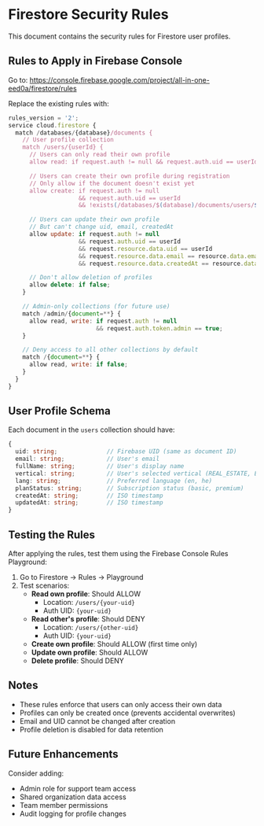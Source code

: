 # Firestore Security Rules

This document contains the security rules for Firestore user profiles.

## Rules to Apply in Firebase Console

Go to: https://console.firebase.google.com/project/all-in-one-eed0a/firestore/rules

Replace the existing rules with:

```javascript
rules_version = '2';
service cloud.firestore {
  match /databases/{database}/documents {
    // User profile collection
    match /users/{userId} {
      // Users can only read their own profile
      allow read: if request.auth != null && request.auth.uid == userId;

      // Users can create their own profile during registration
      // Only allow if the document doesn't exist yet
      allow create: if request.auth != null
                    && request.auth.uid == userId
                    && !exists(/databases/$(database)/documents/users/$(userId));

      // Users can update their own profile
      // But can't change uid, email, createdAt
      allow update: if request.auth != null
                    && request.auth.uid == userId
                    && request.resource.data.uid == userId
                    && request.resource.data.email == resource.data.email
                    && request.resource.data.createdAt == resource.data.createdAt;

      // Don't allow deletion of profiles
      allow delete: if false;
    }

    // Admin-only collections (for future use)
    match /admin/{document=**} {
      allow read, write: if request.auth != null
                         && request.auth.token.admin == true;
    }

    // Deny access to all other collections by default
    match /{document=**} {
      allow read, write: if false;
    }
  }
}
```

## User Profile Schema

Each document in the `users` collection should have:

```typescript
{
  uid: string;              // Firebase UID (same as document ID)
  email: string;            // User's email
  fullName: string;         // User's display name
  vertical: string;         // User's selected vertical (REAL_ESTATE, E_COMMERCE, LAW, PRODUCTION)
  lang: string;             // Preferred language (en, he)
  planStatus: string;       // Subscription status (basic, premium)
  createdAt: string;        // ISO timestamp
  updatedAt: string;        // ISO timestamp
}
```

## Testing the Rules

After applying the rules, test them using the Firebase Console Rules Playground:

1. Go to Firestore → Rules → Playground
2. Test scenarios:
   - **Read own profile**: Should ALLOW
     - Location: `/users/{your-uid}`
     - Auth UID: `{your-uid}`
   - **Read other's profile**: Should DENY
     - Location: `/users/{other-uid}`
     - Auth UID: `{your-uid}`
   - **Create own profile**: Should ALLOW (first time only)
   - **Update own profile**: Should ALLOW
   - **Delete profile**: Should DENY

## Notes

- These rules enforce that users can only access their own data
- Profiles can only be created once (prevents accidental overwrites)
- Email and UID cannot be changed after creation
- Profile deletion is disabled for data retention

## Future Enhancements

Consider adding:
- Admin role for support team access
- Shared organization data access
- Team member permissions
- Audit logging for profile changes
